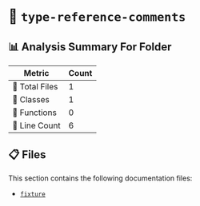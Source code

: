 # 📁 `type-reference-comments`

## 📊 Analysis Summary For Folder

| Metric | Count |
|--------|-------|
| 📁 Total Files | 1 |
| 🧱 Classes | 1 |
| 🔧 Functions | 0 |
| 🔢 Line Count | 6 |


## 📋 Files

This section contains the following documentation files:

- [`fixture`](./fixture.md)